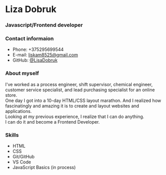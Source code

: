 # Liza Dobruk #

### Javascript/Frontend developer #

### Contact informaion #

+ Phone: +375295699544  
+ E-mail: liskam8525@gmail.com  
+ GitHub: [@LisaDobruk](https://github.com/LisaDobruk)

### About myself #

I've worked as a process engineer, shift supervisor, chemical engineer, customer service specialist, and lead purchasing specialist for an online store.  
One day I got into a 10-day HTML/CSS layout marathon. And I realized how fascinatingly and amazing it is to create and layout websites and applications.  
Looking at my previous experience, I realize that I can do anything.  
I can do it and become a Frontend Developer.

###  Skills #

+ HTML
+ CSS
+ Git/GitHub
+ VS Code
+ JavaScript Basics (in process)